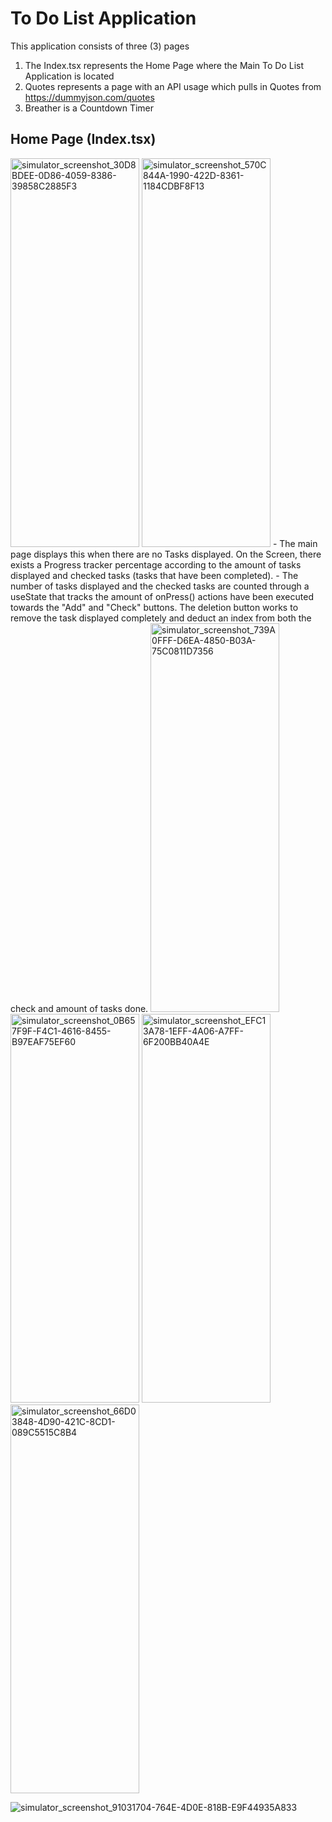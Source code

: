 # To Do List Application
This application consists of three (3) pages
1. The Index.tsx represents the Home Page where the Main To Do List Application is located
2. Quotes represents a page with an API usage which pulls in Quotes from https://dummyjson.com/quotes
3. Breather is a Countdown Timer

## Home Page (Index.tsx)
<img width="206" height="622" alt="simulator_screenshot_30D8BDEE-0D86-4059-8386-39858C2885F3" src="https://github.com/user-attachments/assets/c7782bed-d3d1-4bd3-a5a5-170dd23f1aa1" />
<img width="206" height="622" alt="simulator_screenshot_570C844A-1990-422D-8361-1184CDBF8F13" src="https://github.com/user-attachments/assets/650e7b18-692a-4ba3-9bc5-1404f6d0b4dc" />
- The main page displays this when there are no Tasks displayed. On the Screen, there exists a Progress tracker percentage according to the amount of tasks displayed and checked tasks (tasks that have been completed).
- The number of tasks displayed and the checked tasks are counted through a useState that tracks the amount of onPress() actions have been executed towards the "Add" and "Check" buttons. The deletion button works to remove the task displayed completely and deduct an index from both the check and amount of tasks done.


<img width="206" height="622" alt="simulator_screenshot_739A0FFF-D6EA-4850-B03A-75C0811D7356" src="https://github.com/user-attachments/assets/d757f153-d330-47ff-9b0c-95e802fca899" />



<img width="206" height="622" alt="simulator_screenshot_0B657F9F-F4C1-4616-8455-B97EAF75EF60" src="https://github.com/user-attachments/assets/0887088d-5d71-4d68-8ff3-8659a0ae8e7a" />
<img width="206" height="622" alt="simulator_screenshot_EFC13A78-1EFF-4A06-A7FF-6F200BB40A4E" src="https://github.com/user-attachments/assets/bcc31698-f26d-466c-8c78-4155738a1813" />
<img width="206" height="622" alt="simulator_screenshot_66D03848-4D90-421C-8CD1-089C5515C8B4" src="https://github.com/user-attachments/assets/622eca7f-d859-4e6e-8c3b-c976e15c72a3" />

![simulator_screenshot_91031704-764E-4D0E-818B-E9F44935A833](https://github.com/user-attachments/assets/20c0b0a7-8f62-462b-88fc-91165498aade)

